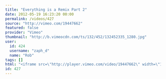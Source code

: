 ```yaml
---
title: "Everything is a Remix Part 2"
date: 2012-05-19 16:23:20 00:00
permalink: /videos/427
source: "http://vimeo.com/19447662"
featured: false
provider: "Vimeo"
thumbnail: "http://b.vimeocdn.com/ts/132/452/132452335_1280.jpg"
user:
  id: 424
  username: "zaph_d"
  name: "Rob"
tags: []
html: "<iframe src=\"http://player.vimeo.com/video/19447662\" width=\"1280\" height=\"720\" frameborder=\"0\" webkitallowfullscreen mozallowfullscreen allowfullscreen></iframe>"
id: 427
---
```


